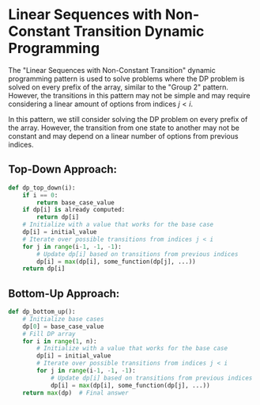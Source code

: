 # Linear Sequences with Non-Constant Transition Dynamic Programming

The "Linear Sequences with Non-Constant Transition" dynamic programming pattern is used to solve problems where the DP problem is solved on every prefix of the array, similar to the "Group 2" pattern. However, the transitions in this pattern may not be simple and may require considering a linear amount of options from indices $j < i$.

In this pattern, we still consider solving the DP problem on every prefix of the array. However, the transition from one state to another may not be constant and may depend on a linear number of options from previous indices.

## Top-Down Approach:

```python
def dp_top_down(i):
    if i == 0:
        return base_case_value
    if dp[i] is already computed:
        return dp[i]
    # Initialize with a value that works for the base case
    dp[i] = initial_value
    # Iterate over possible transitions from indices j < i
    for j in range(i-1, -1, -1):
        # Update dp[i] based on transitions from previous indices
        dp[i] = max(dp[i], some_function(dp[j], ...))
    return dp[i]
```

## Bottom-Up Approach:

```python
def dp_bottom_up():
    # Initialize base cases
    dp[0] = base_case_value
    # Fill DP array
    for i in range(1, n):
        # Initialize with a value that works for the base case
        dp[i] = initial_value
        # Iterate over possible transitions from indices j < i
        for j in range(i-1, -1, -1):
            # Update dp[i] based on transitions from previous indices
            dp[i] = max(dp[i], some_function(dp[j], ...))
    return max(dp)  # Final answer
```